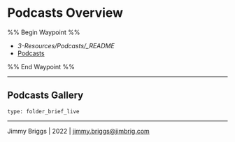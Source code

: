 # Podcasts Overview

%% Begin Waypoint %%

* *3-Resources/Podcasts/_README*
* [Podcasts](Podcasts.md)

%% End Waypoint %%

---

## Podcasts Gallery

````ccard
type: folder_brief_live
````

---

Jimmy Briggs | 2022 | <jimmy.briggs@jimbrig.com>
